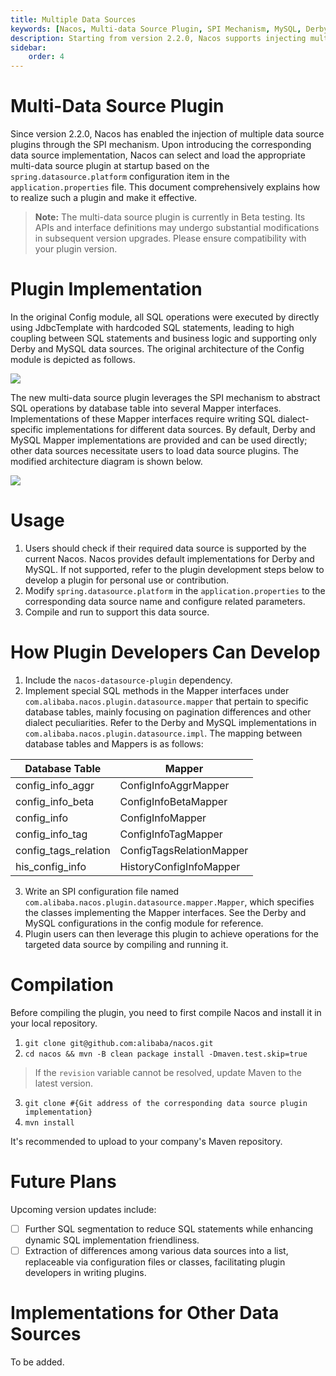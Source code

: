 ```yaml
---
title: Multiple Data Sources
keywords: [Nacos, Multi-data Source Plugin, SPI Mechanism, MySQL, Derby, Data Source Plugin Development]
description: Starting from version 2.2.0, Nacos supports injecting multi-data source plugins through the SPI mechanism, enabling users to easily switch between data sources like MySQL or Derby via configuration. This document details how to implement a multi-data source plugin, its usage, and development guide, encompassing dependency introduction, Mapper interface implementation, and SPI configuration writing, thereby simplifying data source extension and management. Note that this feature is currently in Beta testing and may undergo significant changes in future versions.
sidebar:
    order: 4
---
```

# Multi-Data Source Plugin
Since version 2.2.0, Nacos has enabled the injection of multiple data source plugins through the SPI mechanism. Upon introducing the corresponding data source implementation, Nacos can select and load the appropriate multi-data source plugin at startup based on the `spring.datasource.platform` configuration item in the `application.properties` file. This document comprehensively explains how to realize such a plugin and make it effective.

> **Note:**
> The multi-data source plugin is currently in Beta testing. Its APIs and interface definitions may undergo substantial modifications in subsequent version upgrades. Please ensure compatibility with your plugin version.

# Plugin Implementation
In the original Config module, all SQL operations were executed by directly using JdbcTemplate with hardcoded SQL statements, leading to high coupling between SQL statements and business logic and supporting only Derby and MySQL data sources. The original architecture of the Config module is depicted as follows.

![](/img/config-old-datasource.png)

The new multi-data source plugin leverages the SPI mechanism to abstract SQL operations by database table into several Mapper interfaces. Implementations of these Mapper interfaces require writing SQL dialect-specific implementations for different data sources. By default, Derby and MySQL Mapper implementations are provided and can be used directly; other data sources necessitate users to load data source plugins. The modified architecture diagram is shown below.

![](/img/config-datasource-plugin.png)

# Usage
1. Users should check if their required data source is supported by the current Nacos. Nacos provides default implementations for Derby and MySQL. If not supported, refer to the plugin development steps below to develop a plugin for personal use or contribution.
2. Modify `spring.datasource.platform` in the `application.properties` to the corresponding data source name and configure related parameters.
3. Compile and run to support this data source.

# How Plugin Developers Can Develop
1. Include the `nacos-datasource-plugin` dependency.
2. Implement special SQL methods in the Mapper interfaces under `com.alibaba.nacos.plugin.datasource.mapper` that pertain to specific database tables, mainly focusing on pagination differences and other dialect peculiarities. Refer to the Derby and MySQL implementations in `com.alibaba.nacos.plugin.datasource.impl`. The mapping between database tables and Mappers is as follows:

|Database Table| Mapper|
|---|---|
|config_info_aggr| ConfigInfoAggrMapper|
|config_info_beta| ConfigInfoBetaMapper|
|config_info|ConfigInfoMapper|
|config_info_tag|ConfigInfoTagMapper|
|config_tags_relation|ConfigTagsRelationMapper|
|his_config_info|HistoryConfigInfoMapper|

3. Write an SPI configuration file named `com.alibaba.nacos.plugin.datasource.mapper.Mapper`, which specifies the classes implementing the Mapper interfaces. See the Derby and MySQL configurations in the config module for reference.
4. Plugin users can then leverage this plugin to achieve operations for the targeted data source by compiling and running it.

# Compilation
Before compiling the plugin, you need to first compile Nacos and install it in your local repository.
1. `git clone git@github.com:alibaba/nacos.git`
2. `cd nacos && mvn -B clean package install -Dmaven.test.skip=true`

> If the `revision` variable cannot be resolved, update Maven to the latest version.

3. `git clone #{Git address of the corresponding data source plugin implementation}`
4. `mvn install`

It's recommended to upload to your company's Maven repository.

# Future Plans
Upcoming version updates include:
- [ ] Further SQL segmentation to reduce SQL statements while enhancing dynamic SQL implementation friendliness.
- [ ] Extraction of differences among various data sources into a list, replaceable via configuration files or classes, facilitating plugin developers in writing plugins.

# Implementations for Other Data Sources
To be added.